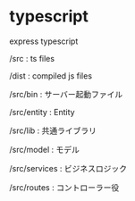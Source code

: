 # typescript
express typescript

/src  : ts files

/dist : compiled js files

/src/bin : サーバー起動ファイル

/src/entity : Entity

/src/lib : 共通ライブラリ

/src/model : モデル

/src/services : ビジネスロジック

/src/routes : コントローラー役
